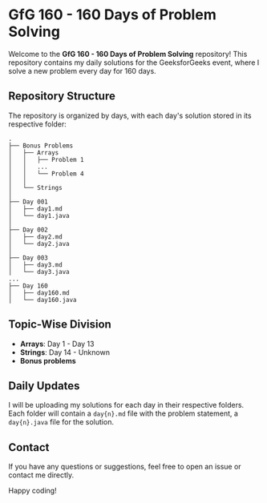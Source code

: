 # GfG 160 - 160 Days of Problem Solving

Welcome to the **GfG 160 - 160 Days of Problem Solving** repository! This repository contains my daily solutions for the GeeksforGeeks event, where I solve a new problem every day for 160 days.

## Repository Structure

The repository is organized by days, with each day's solution stored in its respective folder:

```
.
├── Bonus Problems
│   ├── Arrays
│   │   ├── Problem 1
│   │   ...
│   │   └── Problem 4
│   │   
│   └── Strings
│
├── Day 001
│   ├── day1.md
│   └── day1.java
│
├── Day 002
│   ├── day2.md
│   └── day2.java
│
├── Day 003
│   ├── day3.md
│   └── day3.java
...
├── Day 160
│   ├── day160.md
│   └── day160.java
```

## Topic-Wise Division
- **Arrays**: Day 1 - Day 13
- **Strings**: Day 14 - Unknown
- **Bonus problems**

## Daily Updates

I will be uploading my solutions for each day in their respective folders. Each folder will contain a `day{n}.md` file with the problem statement, a `day{n}.java` file for the solution.

## Contact

If you have any questions or suggestions, feel free to open an issue or contact me directly.

Happy coding!